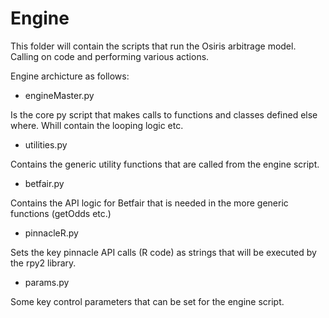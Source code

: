 # Engine

This folder will contain the scripts that run the Osiris arbitrage model. Calling on code and performing various actions.

Engine archicture as follows:

* engineMaster.py

Is the core py script that makes calls to functions and classes defined else where. Whill contain the looping logic etc.

* utilities.py

Contains the generic utility functions that are called from the engine script. 

* betfair.py

Contains the API logic for Betfair that is needed in the more generic functions (getOdds etc.)

* pinnacleR.py

Sets the key pinnacle API calls (R code) as strings that will be executed by the rpy2 library.

* params.py

Some key control parameters that can be set for the engine script.